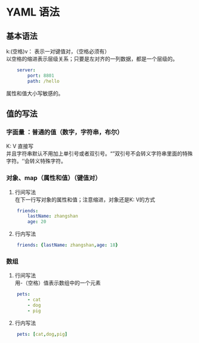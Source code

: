 # YAML 语法
 
 ## 基本语法
k:(空格)v： 表示一对键值对，（空格必须有）  
以空格的缩进表示层级关系；只要是左对齐的一列数据，都是一个层级的。
```yaml
    server:
        port: 8801
        path: /hello
```
属性和值大小写敏感的。 
## 值的写法
### 字面量 ：普通的值（数字，字符串，布尔）
K: V 直接写  
并且字符串默认不用加上单引号或者双引号。“”双引号不会转义字符串里面的特殊字符。‘’会转义特殊字符。
### 对象、map（属性和值）（键值对）
1. 行间写法  
在下一行写对象的属性和值；注意缩进，对象还是K: V的方式
```yaml
    friends:
        lastName: zhangshan
        age: 20
```
2. 行内写法  
```yaml
    friends: {lastName: zhangshan,age: 18}
```
### 数组
1. 行间写法  
用-（空格）值表示数组中的一个元素
```yaml
    pets:
        - cat
        - dog
        - pig
```

2. 行内写法  
```yaml
    pets: [cat,dog,pig]
```


